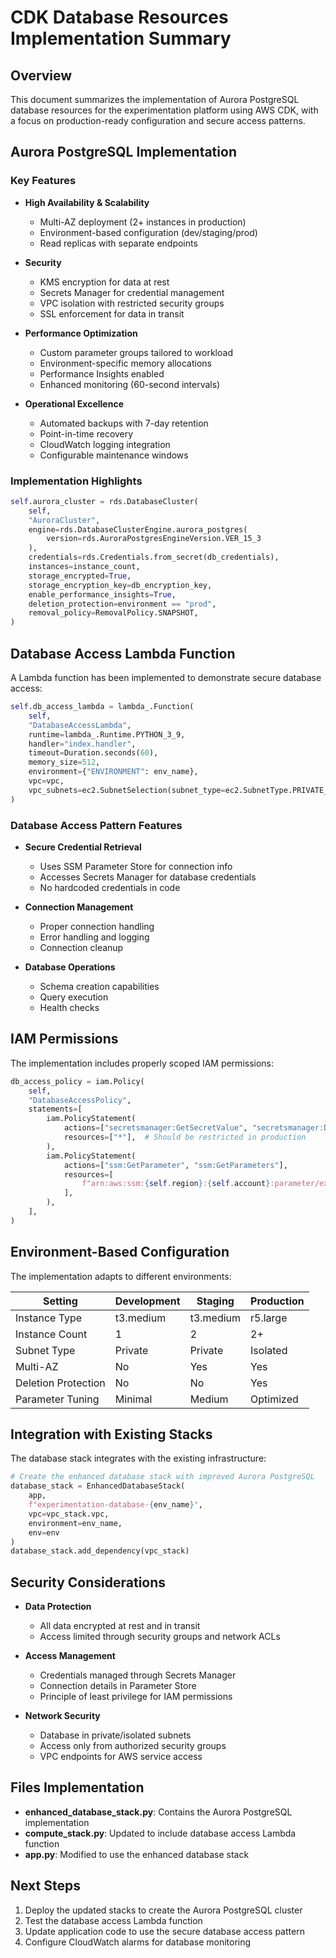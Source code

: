 # CDK Database Resources Implementation Summary

## Overview

This document summarizes the implementation of Aurora PostgreSQL database resources for the experimentation platform using AWS CDK, with a focus on production-ready configuration and secure access patterns.

## Aurora PostgreSQL Implementation

### Key Features

- **High Availability & Scalability**
  - Multi-AZ deployment (2+ instances in production)
  - Environment-based configuration (dev/staging/prod)
  - Read replicas with separate endpoints

- **Security**
  - KMS encryption for data at rest
  - Secrets Manager for credential management
  - VPC isolation with restricted security groups
  - SSL enforcement for data in transit

- **Performance Optimization**
  - Custom parameter groups tailored to workload
  - Environment-specific memory allocations
  - Performance Insights enabled
  - Enhanced monitoring (60-second intervals)

- **Operational Excellence**
  - Automated backups with 7-day retention
  - Point-in-time recovery
  - CloudWatch logging integration
  - Configurable maintenance windows

### Implementation Highlights

```python
self.aurora_cluster = rds.DatabaseCluster(
    self,
    "AuroraCluster",
    engine=rds.DatabaseClusterEngine.aurora_postgres(
        version=rds.AuroraPostgresEngineVersion.VER_15_3
    ),
    credentials=rds.Credentials.from_secret(db_credentials),
    instances=instance_count,
    storage_encrypted=True,
    storage_encryption_key=db_encryption_key,
    enable_performance_insights=True,
    deletion_protection=environment == "prod",
    removal_policy=RemovalPolicy.SNAPSHOT,
)
```

## Database Access Lambda Function

A Lambda function has been implemented to demonstrate secure database access:

```python
self.db_access_lambda = lambda_.Function(
    self,
    "DatabaseAccessLambda",
    runtime=lambda_.Runtime.PYTHON_3_9,
    handler="index.handler",
    timeout=Duration.seconds(60),
    memory_size=512,
    environment={"ENVIRONMENT": env_name},
    vpc=vpc,
    vpc_subnets=ec2.SubnetSelection(subnet_type=ec2.SubnetType.PRIVATE_WITH_EGRESS),
)
```

### Database Access Pattern Features

- **Secure Credential Retrieval**
  - Uses SSM Parameter Store for connection info
  - Accesses Secrets Manager for database credentials
  - No hardcoded credentials in code

- **Connection Management**
  - Proper connection handling
  - Error handling and logging
  - Connection cleanup

- **Database Operations**
  - Schema creation capabilities
  - Query execution
  - Health checks

## IAM Permissions

The implementation includes properly scoped IAM permissions:

```python
db_access_policy = iam.Policy(
    self,
    "DatabaseAccessPolicy",
    statements=[
        iam.PolicyStatement(
            actions=["secretsmanager:GetSecretValue", "secretsmanager:DescribeSecret"],
            resources=["*"],  # Should be restricted in production
        ),
        iam.PolicyStatement(
            actions=["ssm:GetParameter", "ssm:GetParameters"],
            resources=[
                f"arn:aws:ssm:{self.region}:{self.account}:parameter/experimentation/{env_name}/database/*"
            ],
        ),
    ],
)
```

## Environment-Based Configuration

The implementation adapts to different environments:

| Setting | Development | Staging | Production |
|---------|-------------|---------|------------|
| Instance Type | t3.medium | t3.medium | r5.large |
| Instance Count | 1 | 2 | 2+ |
| Subnet Type | Private | Private | Isolated |
| Multi-AZ | No | Yes | Yes |
| Deletion Protection | No | No | Yes |
| Parameter Tuning | Minimal | Medium | Optimized |

## Integration with Existing Stacks

The database stack integrates with the existing infrastructure:

```python
# Create the enhanced database stack with improved Aurora PostgreSQL
database_stack = EnhancedDatabaseStack(
    app, 
    f"experimentation-database-{env_name}", 
    vpc=vpc_stack.vpc, 
    environment=env_name,
    env=env
)
database_stack.add_dependency(vpc_stack)
```

## Security Considerations

- **Data Protection**
  - All data encrypted at rest and in transit
  - Access limited through security groups and network ACLs

- **Access Management**
  - Credentials managed through Secrets Manager
  - Connection details in Parameter Store
  - Principle of least privilege for IAM permissions

- **Network Security**
  - Database in private/isolated subnets
  - Access only from authorized security groups
  - VPC endpoints for AWS service access

## Files Implementation

- **enhanced_database_stack.py**: Contains the Aurora PostgreSQL implementation
- **compute_stack.py**: Updated to include database access Lambda function
- **app.py**: Modified to use the enhanced database stack

## Next Steps

1. Deploy the updated stacks to create the Aurora PostgreSQL cluster
2. Test the database access Lambda function
3. Update application code to use the secure database access pattern
4. Configure CloudWatch alarms for database monitoring
